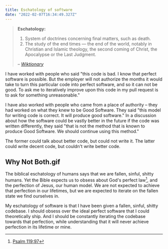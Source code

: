```yaml
---
title: Eschatology of software
date: "2022-02-07T16:34:49.327Z"
---
```


> **Eschatology:**
> 1. System of doctrines concerning final matters, such as death.
> 2. The study of the end times — the end of the world, notably in Christian and Islamic theology, the second coming of Christ, the Apocalypse or the Last Judgment.
>
> *– [Wiktionary](https://en.wiktionary.org/wiki/eschatology)*

I have worked with people who said "this code is bad.  I know that perfect software is possible.  But the employer will not authorize the months it would take to turn this particular code into perfect software, and so it can not be good.  To ask me to iteratively improve upon this code in my pull request is to ask for something unreasonable."

I have also worked with people who came from a place of authority – they had worked on what they knew to be Good Software.  They said "this model for writing code is correct.  It will produce good software."  In a discussion about how the software could be vastly better in the future if the code was written differently, they said "that is not the method that is known to produce Good Software.  We should continue using this method."

The former could talk about better code, but could not write it.  The latter could write decent code, but couldn't write better code.

## Why Not Both.gif

The biblical eschatology of humans says that we are fallen, sinful, shitty humans.  Yet the Bible expects us to obsess about God's perfect law[^love_your_law], and the perfection of Jesus, our human model.  We are not expected to achieve that perfection in our lifetimes, but we are expected to iterate on the fallen state we find ourselves in.

My eschatology of software is that I have been given a fallen, sinful, shitty codebase.  I should obsess over the ideal perfect software that I could theoretically ship.  And I should be constantly iterating the codebase towards that perfection, while understanding that it will never achieve perfection in its lifetime or mine.

[^love_your_law]: [Psalm 119:97](https://canonreader.com/text/psalms?highlight=119_97-119_97#chapter-119-verse-97)
